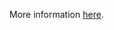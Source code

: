 More information [here](https://docs.bridgecrew.io/docs/ensure-aws-appsync-api-cache-is-encrypted-in-transit).
